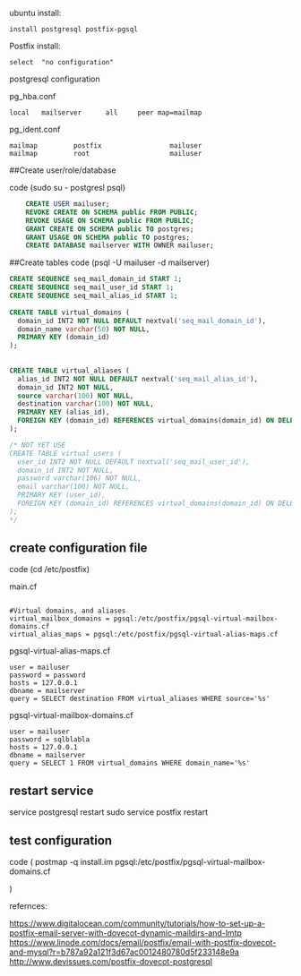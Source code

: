 ubuntu install:

    install postgresql postfix-pgsql


Postfix install:

    select  "no configuration"


postgresql configuration

pg_hba.conf

    local   mailserver      all     peer map=mailmap

pg_ident.conf

    mailmap         postfix                 mailuser
    mailmap         root                    mailuser

##Create user/role/database


code (sudo su - postgresl
psql)


```sql
    CREATE USER mailuser;
    REVOKE CREATE ON SCHEMA public FROM PUBLIC;
    REVOKE USAGE ON SCHEMA public FROM PUBLIC;
    GRANT CREATE ON SCHEMA public TO postgres;
    GRANT USAGE ON SCHEMA public TO postgres;
    CREATE DATABASE mailserver WITH OWNER mailuser;
```


##Create tables
code (psql -U mailuser -d mailserver)


```sql
CREATE SEQUENCE seq_mail_domain_id START 1;
CREATE SEQUENCE seq_mail_user_id START 1;
CREATE SEQUENCE seq_mail_alias_id START 1;
 
CREATE TABLE virtual_domains (
  domain_id INT2 NOT NULL DEFAULT nextval('seq_mail_domain_id'),
  domain_name varchar(50) NOT NULL,
  PRIMARY KEY (domain_id)
);
 
 
CREATE TABLE virtual_aliases (
  alias_id INT2 NOT NULL DEFAULT nextval('seq_mail_alias_id'),
  domain_id INT2 NOT NULL,
  source varchar(100) NOT NULL,
  destination varchar(100) NOT NULL,
  PRIMARY KEY (alias_id),
  FOREIGN KEY (domain_id) REFERENCES virtual_domains(domain_id) ON DELETE CASCADE
);

/* NOT YET USE 
CREATE TABLE virtual_users (
  user_id INT2 NOT NULL DEFAULT nextval('seq_mail_user_id'),
  domain_id INT2 NOT NULL,
  password varchar(106) NOT NULL,
  email varchar(100) NOT NULL,
  PRIMARY KEY (user_id),
  FOREIGN KEY (domain_id) REFERENCES virtual_domains(domain_id) ON DELETE CASCADE
);
*/

```

## create configuration file
code (cd /etc/postfix)

main.cf

```

#Virtual domains, and aliases
virtual_mailbox_domains = pgsql:/etc/postfix/pgsql-virtual-mailbox-domains.cf
virtual_alias_maps = pgsql:/etc/postfix/pgsql-virtual-alias-maps.cf
```

pgsql-virtual-alias-maps.cf  

```
user = mailuser
password = password
hosts = 127.0.0.1
dbname = mailserver
query = SELECT destination FROM virtual_aliases WHERE source='%s'
```

pgsql-virtual-mailbox-domains.cf
```
user = mailuser
password = sqlblabla
hosts = 127.0.0.1
dbname = mailserver
query = SELECT 1 FROM virtual_domains WHERE domain_name='%s'
```
## restart service
service postgresql restart
sudo service postfix restart

## test configuration

code (
postmap -q install.im pgsql:/etc/postfix/pgsql-virtual-mailbox-domains.cf

)







refernces:

https://www.digitalocean.com/community/tutorials/how-to-set-up-a-postfix-email-server-with-dovecot-dynamic-maildirs-and-lmtp
https://www.linode.com/docs/email/postfix/email-with-postfix-dovecot-and-mysql?r=b787a92a121f3d67ac0012480780d5f233148e9a
http://www.devissues.com/postfix-dovecot-postgresql
